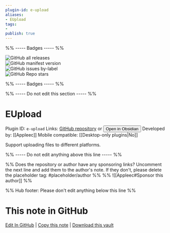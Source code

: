 ```yaml
---
plugin-id: e-upload
aliases:
- EUpload
tags: 
- 
publish: true
---
```


%% ----- Badges ----- %%

![GitHub all releases](https://img.shields.io/github/downloads/Appleec/e-obsidian-upload-plugin/total?color=573E7A&logo=github&style=for-the-badge)   
![GitHub manifest version](https://img.shields.io/github/manifest-json/v/Appleec/e-obsidian-upload-plugin?color=573E7A&logo=github&style=for-the-badge)   
![GitHub issues by-label](https://img.shields.io/github/issues/Appleec/e-obsidian-upload-plugin/help%20wanted?color=573E7A&logo=github&style=for-the-badge)   
![GitHub Repo stars](https://img.shields.io/github/stars/Appleec/e-obsidian-upload-plugin?color=573E7A&logo=github&style=for-the-badge)

%% ----- Badges ----- %%

%% ----- Do not edit this section ----- %%

# EUpload

Plugin ID: `e-upload`
Links: [GitHub repository](https://github.com/Appleec/e-obsidian-upload-plugin) or [<button id=HH>Open in Obsidian</button>](obsidian://show-plugin?id=e-upload)
Developed by: [[Appleec]]
Mobile compatible: [[Desktop-only plugins|No]]

Support uploading files to different platforms.

%% ----- Do not edit anything above this line ----- %% 

%% Does the repository or author have any sponsoring links? Uncomment the next line and add them to the author's note. If they don't, please delete the placeholder tag: #placeholder/author %%
%% ![[Appleec#Sponsor this author]] %%

%% Hub footer: Please don't edit anything below this line %%

# This note in GitHub

<span class="git-footer">[Edit In GitHub](https://github.dev/obsidian-community/obsidian-hub/blob/main/02%20-%20Community%20Expansions/02.05%20All%20Community%20Expansions/Plugins/e-upload.md "git-hub-edit-note") | [Copy this note](https://raw.githubusercontent.com/obsidian-community/obsidian-hub/main/02%20-%20Community%20Expansions/02.05%20All%20Community%20Expansions/Plugins/e-upload.md "git-hub-copy-note") | [Download this vault](https://github.com/obsidian-community/obsidian-hub/archive/refs/heads/main.zip "git-hub-download-vault") </span>
